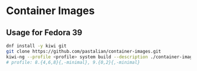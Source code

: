 # Container Images

## Usage for Fedora 39

```bash
dnf install -y kiwi git
git clone https://github.com/pastalian/container-images.git
kiwi-ng --profile <profile> system build --description ./container-images/miracle/<8,9> --target-dir /tmp/out
# profile: 8.{4,6,8}{,-minimal}, 9.{0,2}{,-minimal}
```
